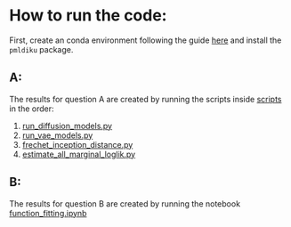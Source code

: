 # How to run the code:

First, create an conda environment following the guide [here](../README.md)
and install the `pmldiku` package.

## A: 
The results for question A are created by running the scripts inside [scripts](./scripts/) in the order:

1. [run_diffusion_models.py](./scripts/run_diffusion_models.py)
2. [run_vae_models.py](./scripts/run_vae_models.py)
3. [frechet_inception_distance.py](./scripts/frechet_inception_distance.py)
4. [estimate_all_marginal_loglik.py](./scripts/estimate_all_marginal_loglik.py)

## B: 
The results for question B are created by running the notebook [function_fitting.ipynb](./notebooks/B/function_fitting.ipynb)
